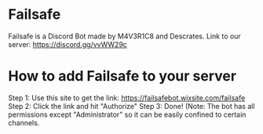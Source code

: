 # Failsafe
Failsafe is a Discord Bot made by M4V3R1C8 and Descrates. Link to our server: https://discord.gg/vvWW29c

# How to add Failsafe to your server
Step 1: Use this site to get the link: https://failsafebot.wixsite.com/failsafe
Step 2: Click the link and hit "Authorize" 
Step 3: Done!
(Note: The bot has all permissions except "Administrator" so it can be easily confined to certain channels. 
